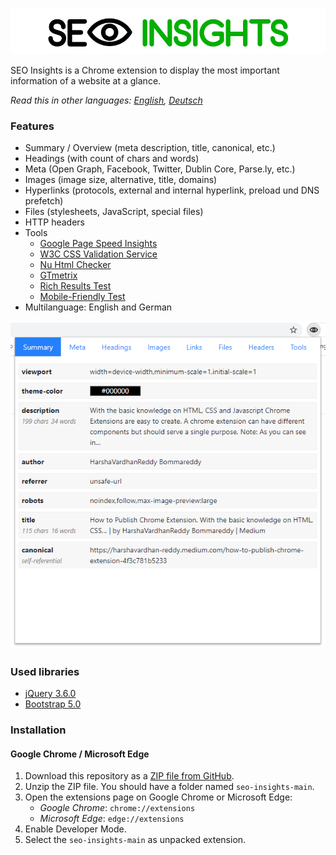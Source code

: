 ![](img/seo-insights-header.png)

SEO Insights is a Chrome extension to display the most important information of a website at a glance.

*Read this in other languages: [English](README.md), [Deutsch](README.de.md)*

### Features

* Summary / Overview (meta description, title, canonical, etc.)
* Headings (with count of chars and words)
* Meta (Open Graph, Facebook, Twitter, Dublin Core, Parse.ly, etc.)
* Images (image size, alternative, title, domains)
* Hyperlinks (protocols, external and internal hyperlink, preload und DNS prefetch)
* Files (stylesheets, JavaScript, special files)
* HTTP headers
* Tools
  - [Google Page Speed Insights](https://developers.google.com/speed/pagespeed/insights/)
  - [W3C CSS Validation Service](https://jigsaw.w3.org/css-validator/)
  - [Nu Html Checker](https://validator.w3.org/nu/)
  - [GTmetrix](https://gtmetrix.com/)
  - [Rich Results Test](https://search.google.com/test/rich-results)
  - [Mobile-Friendly Test](https://search.google.com/test/mobile-friendly)
* Multilanguage: English and German

![](img/seo-insights-summary.png)

### Used libraries

* [jQuery 3.6.0](https://jquery.com/)
* [Bootstrap 5.0](https://getbootstrap.com/docs/5.0/getting-started/introduction/)

### Installation

#### Google Chrome / Microsoft Edge

 1. Download this repository as a [ZIP file from GitHub](https://github.com/SEO-Insights/seo-insights/archive/main.zip).
 2. Unzip the ZIP file. You should have a folder named `seo-insights-main`.
 3. Open the extensions page on Google Chrome or Microsoft Edge:
    - _Google Chrome_: `chrome://extensions`
    - _Microsoft Edge_: `edge://extensions`
 4. Enable Developer Mode.
 5. Select the `seo-insights-main` as unpacked extension.
